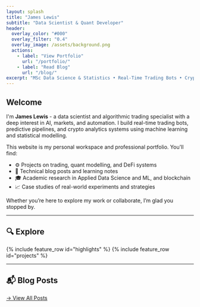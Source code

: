 ```yaml
---
layout: splash
title: "James Lewis"
subtitle: "Data Scientist & Quant Developer"
header:
  overlay_color: "#000"
  overlay_filter: "0.4"
  overlay_image: /assets/background.png
  actions:
    - label: "View Portfolio"
      url: "/portfolio/"
    - label: "Read Blog"
      url: "/blog/"
excerpt: "MSc Data Science & Statistics • Real-Time Trading Bots • Crypto Forecasting • Blockchain Analytics"
---
```


## Welcome

I'm **James Lewis** - a data scientist and algorithmic trading specialist with a deep interest in AI, markets, and automation. I build real-time trading bots, predictive pipelines, and crypto analytics systems using machine learning and statistical modelling.

This website is my personal workspace and professional portfolio. You'll find:

- ⚙️ Projects on trading, quant modelling, and DeFi systems
- 📘 Technical blog posts and learning notes
- 🎓 Academic research in Applied Data Science and ML, and blockchain
- 📈 Case studies of real-world experiments and strategies

Whether you’re here to explore my work or collaborate, I’m glad you stopped by.

---

## 🔍 Explore

{% include feature_row id="highlights" %}
{% include feature_row id="projects" %}


---

## 📬 Blog Posts

[→ View All Posts](/blog/)
